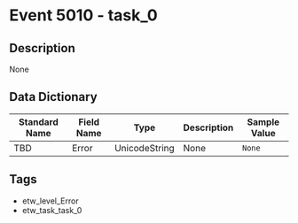# Event 5010 - task_0

## Description
None

## Data Dictionary
|Standard Name|Field Name|Type|Description|Sample Value|
|---|---|---|---|---|
|TBD|Error|UnicodeString|None|`None`|

## Tags
* etw_level_Error
* etw_task_task_0
